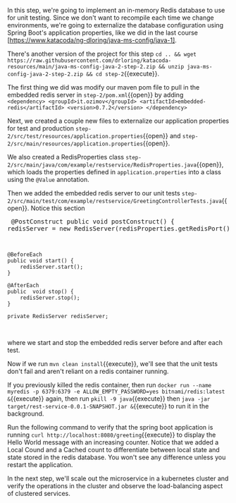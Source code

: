 In this step, we're going to implement an in-memory Redis database to use for unit testing.  Since we don't want to recompile each time we change environments, we're going to externalize the database configuration using Spring Boot's application properties, like we did in the last course [https://www.katacoda/ng-dloring/java-ms-config/java-1].

There's another version of the project for this step `cd .. && wget https://raw.githubusercontent.com/drloring/katacoda-resources/main/java-ms-config-java-2-step-2.zip && unzip java-ms-config-java-2-step-2.zip && cd step-2`{{execute}}.

The first thing we did was modify our maven pom file to pull in the embedded redis server in `step-2/pom.xml`{{open}} by adding 
`		<dependency>
			<groupId>it.ozimov</groupId>
			<artifactId>embedded-redis</artifactId>
			<version>0.7.2</version>
		</dependency>`

Next, we created a couple new files to externalize our application properties for test and production `step-2/src/test/resources/application.properties`{{open}} and `step-2/src/main/resources/application.properties`{{open}}.  

We also created a RedisProperties class `step-2/src/main/java/com/example/restservice/RedisProperties.java`{{open}}, which loads the properties defined in `application.properties` into a class using the `@Value` annotation.

Then we added the embedded redis server to our unit tests `step-2/src/main/test/com/example/restservice/GreetingControllerTests.java`{{open}}.
Notice this section <pre>
	@PostConstruct
	public  void postConstruct() {
		redisServer = new RedisServer(redisProperties.getRedisPort());
	}

	@BeforeEach
	public void start() {
		redisServer.start();
	}

	@AfterEach
	public  void stop() {
		redisServer.stop();
	}

	private RedisServer redisServer;
</pre>
where we start and stop the embedded redis server before and after each test.

Now if we run `mvn clean install`{{execute}}, we'll see that the unit tests don't fail and aren't reliant on a redis container running.

If you previously killed the redis container, then run `docker run --name myredis -p 6379:6379 -e ALLOW_EMPTY_PASSWORD=yes bitnami/redis:latest &`{{execute}} again, then run `pkill -9 java`{{execute}} then `java -jar target/rest-service-0.0.1-SNAPSHOT.jar &`{{execute}} to run it in the background.

Run the following command to verify that the spring boot application is running `curl http://localhost:8080/greeting`{{execute}} to display the Hello World message with an increasing counter.  Notice that we added a Local Cound and a Cached count to differentiate between local state and state stored in the redis database.  You won't see any difference unless you restart the application.
	
In the next step, we'll scale out the microservice in a kubernetes cluster and verify the operations in the cluster and observe the load-balancing aspect of clustered services.
